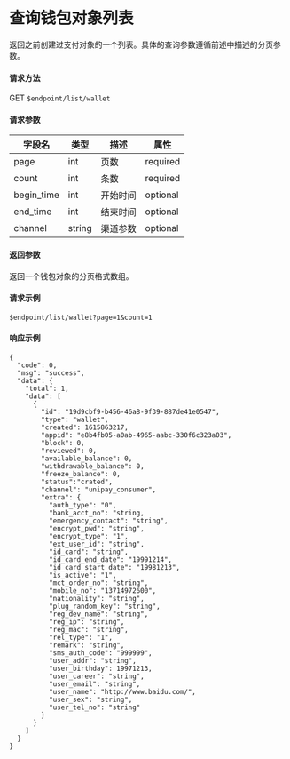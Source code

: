 # 查询钱包对象列表

返回之前创建过支付对象的一个列表。具体的查询参数遵循前述中描述的分页参数。

#### 请求方法

GET `$endpoint/list/wallet`

#### 请求参数


| 字段名 | 类型   | 描述                                        | 属性     |
| ------ | ------ | ------------------------------------------- | -------- |
| page     | int | 页数 | required |
| count     | int | 条数 | required |
| begin_time     | int | 开始时间 | optional |
| end_time     | int | 结束时间 | optional |
| channel     | string | 渠道参数 | optional |

#### 返回参数

返回一个钱包对象的分页格式数组。

#### 请求示例

```
$endpoint/list/wallet?page=1&count=1
```

#### 响应示例
```jsonc
{
  "code": 0,
  "msg": "success",
  "data": {
    "total": 1,
    "data": [
      {
        "id": "19d9cbf9-b456-46a8-9f39-887de41e0547",
        "type": "wallet",
        "created": 1615863217,
        "appid": "e8b4fb05-a0ab-4965-aabc-330f6c323a03",
        "block": 0,
        "reviewed": 0,
        "available_balance": 0,
        "withdrawable_balance": 0,
        "freeze_balance": 0,
        "status":"crated",
        "channel": "unipay_consumer",
        "extra": {
          "auth_type": "0",
          "bank_acct_no": "string,
          "emergency_contact": "string",
          "encrypt_pwd": "string",
          "encrypt_type": "1",
          "ext_user_id": "string",
          "id_card": "string",
          "id_card_end_date": "19991214",
          "id_card_start_date": "19981213",
          "is_active": "1",
          "mct_order_no": "string",
          "mobile_no": "13714972600",
          "nationality": "string",
          "plug_random_key": "string",
          "reg_dev_name": "string",
          "reg_ip": "string",
          "reg_mac": "string",
          "rel_type": "1",
          "remark": "string",
          "sms_auth_code": "999999",
          "user_addr": "string",
          "user_birthday": 19971213,
          "user_career": "string",
          "user_email": "string",
          "user_name": "http://www.baidu.com/",
          "user_sex": "string",
          "user_tel_no": "string"
        }
      }
    ]
  }
}
```
